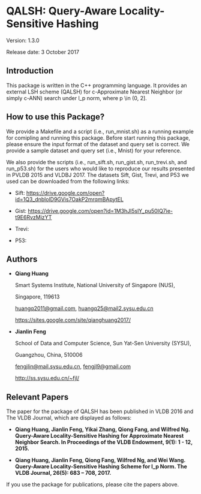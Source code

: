 # QALSH: Query-Aware Locality-Sensitive Hashing

Version: 1.3.0

Release date: 3 October 2017


Introduction
--------

This package is written in the C++ programming language. It provides an 
external LSH scheme (QALSH) for c-Approximate Nearest Neighbor (or simply 
c-ANN) search under l_p norm, where p \in (0, 2].

How to use this Package?
--------

We provide a Makefile and a script (i.e., run_mnist.sh) as a running example 
for comipling and running this package. Before start running this package, 
please ensure the input format of the dataset and query set is correct. We 
provide a sample dataset and query set (i.e., Mnist) for your reference.

We also provide the scripts (i.e., run_sift.sh, run_gist.sh, run_trevi.sh, 
and run_p53.sh) for the users who would like to reproduce our results presented 
in PVLDB 2015 and VLDBJ 2017. The datasets Sift, Gist, Trevi, and P53 we used 
can be downloaded from the following links:

* Sift: https://drive.google.com/open?id=1Q3_dnblolD9GVis7OakP2mrqmBApytEL

* Gist: https://drive.google.com/open?id=1M3hJl5slY_pu50IQ7ie-t9E6RvzMizYT

* Trevi: 

* P53: 


Authors
--------

* **Qiang Huang**

  Smart Systems Institute, National University of Singapore (NUS),
  
  Singapore, 119613 
  
  huangq2011@gmail.com, huangq25@mail2.sysu.edu.cn
  
  https://sites.google.com/site/qianghuang2017/
  

* **Jianlin Feng**

  School of Data and Computer Science, Sun Yat-Sen University (SYSU),
  
  Guangzhou, China, 510006
  
  fengjlin@mail.sysu.edu.cn, fengjl9@gmail.com
  
  http://ss.sysu.edu.cn/~fjl/


Relevant Papers
--------

The paper for the package of QALSH has been published in VLDB 2016 and The VLDB 
Journal, which are displayed as follows:

* **Qiang Huang, Jianlin Feng, Yikai Zhang, Qiong Fang, and Wilfred Ng. Query-Aware
Locality-Sensitive Hashing for Approximate Nearest Neighbor Search. In 
Proceedings of the VLDB Endowment, 9(1): 1 - 12, 2015.**

* **Qiang Huang, Jianlin Feng, Qiong Fang, Wilfred Ng, and Wei Wang. Query-Aware 
Locality-Sensitive Hashing Scheme for l_p Norm. The VLDB Journal, 26(5): 683 – 
708, 2017.**

If you use the package for publications, please cite the papers above.

